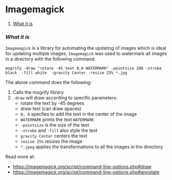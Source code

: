 # Imagemagick

1. [ What it is ](#what-it-is)

<a name="what-it-is"></a>

### **_What it is_**

`Imagemagick` is a library for automating the updating of images which is ideal for updating multiple images. `Imagemagick` was used to watermark all images in a directory with the following command:

```
mogrify -draw "rotate -45 text 0,0 WATERMARK" -pointsize 200 -stroke black  -fill white  -gravity Center -resize 25% *.jpg
```

The above command does the following:

1. Calls the mogrify library
2. `-draw` will draw according to specific parameters:
    - rotate the text by -45 degrees
    - draw text (can draw spaces)
    - `0, 0` specfies to add the text in the center of the image
    - `WATERMARK` prints the text `WATERMARK`
    - `-pointsize` is the size of the text
    - `-stroke` and `-fill` also style the text
    - `gravity Center` centers the text
    - `resize 25%` resizes the image
    - `*.jpeg` applies the transformations to all the images in the directory

Read more at: 

- <https://imagemagick.org/script/command-line-options.php#draw>
- <https://imagemagick.org/script/command-line-options.php#annotate>
